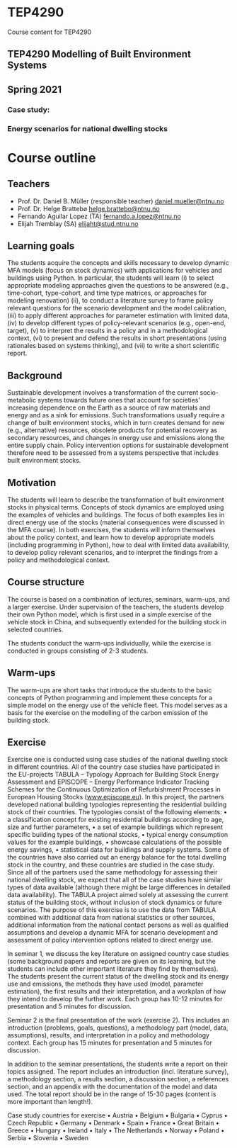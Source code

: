 # TEP4290
Course content for TEP4290

## TEP4290 Modelling of Built Environment Systems

## Spring 2021

### Case study: 
### Energy scenarios for national dwelling stocks


# Course outline


## Teachers

-	Prof. Dr. Daniel B. Müller (responsible teacher)
daniel.mueller@ntnu.no 
-	Prof. Dr. Helge Brattebø
helge.brattebo@ntnu.no 
-	Fernando Aguilar Lopez (TA)
fernando.a.lopez@ntnu.no  
-	Elijah Tremblay  (SA)
elijaht@stud.ntnu.no
 
## Learning goals

The students acquire the concepts and skills necessary to develop dynamic MFA models (focus on stock dynamics) with applications for vehicles and buildings using Python. In particular, the students will learn (i) to select appropriate modeling approaches given the questions to be answered (e.g., time-cohort, type-cohort, and time type matrices, or approaches for modeling renovation) (ii), to conduct a literature survey to frame policy relevant questions for the scenario development and the model calibration, (iii) to apply different approaches for parameter estimation with limited data, (iv) to develop different types of policy-relevant scenarios (e.g., open-end, target), (v) to interpret the results in a policy and in a methodological context, (vi) to present and defend the results in short presentations (using rationales based on systems thinking), and (vii) to write a short scientific report.

## Background

Sustainable development involves a transformation of the current socio-metabolic systems towards future ones that account for societies’ increasing dependence on the Earth as a source of raw materials and energy and as a sink for emissions. Such transformations usually require a change of built environment stocks, which in turn creates demand for new (e.g., alternative) resources, obsolete products for potential recovery as secondary resources, and changes in energy use and emissions along the entire supply chain. Policy intervention options for sustainable development therefore need to be assessed from a systems perspective that includes built environment stocks.

## Motivation

The students will learn to describe the transformation of built environment stocks in physical terms. Concepts of stock dynamics are employed using the examples of vehicles and buildings. The focus of both examples lies in direct energy use of the stocks (material consequences were discussed in the MFA course). In both exercises, the students will inform themselves about the policy context, and learn how to develop appropriate models (including programming in Python), how to deal with limited data availability, to develop policy relevant scenarios, and to interpret the findings from a policy and methodological context.

## Course structure

The course is based on a combination of lectures, seminars, warm-ups, and a larger exercise. Under supervision of the teachers, the students develop their own Python model, which is first used in a simple exercise of the vehicle stock in China, and subsequently extended for the building stock in selected countries. 

The students conduct the warm-ups individually, while the exercise is conducted in groups consisting of 2-3 students. 

## Warm-ups

The warm-ups are short tasks that introduce the students to the basic concepts of Python programming and implement these concepts for a simple model on the energy use of the vehicle fleet. This model serves as a basis for the exercise on the modelling of the carbon emission of the building stock.

## Exercise

Exercise one is conducted using case studies of the national dwelling stock in different countries. All of the country case studies have participated in the EU-projects TABULA – Typology Approach for Building Stock Energy Assessment and EPISCOPE – Energy Performance Indicator Tracking Schemes for the Continuous Optimization of Refurbishment Processes in European Housing Stocks (www.episcope.eu). In this project, the partners developed national building typologies representing the residential building stock of their countries. The typologies consist of the following elements:
•	a classification concept for existing residential buildings according to age, size and further parameters,
•	a set of example buildings which represent specific building types of the national stocks,
•	typical energy consumption values for the example buildings, 
•	showcase calculations of the possible energy savings,
•	statistical data for buildings and supply systems.
Some of the countries have also carried out an energy balance for the total dwelling stock in the country, and these countries are studied in the case study. Since all of the partners used the same methodology for assessing their national dwelling stock, we expect that all of the case studies have similar types of data available (although there might be large differences in detailed data availability). The TABULA project aimed solely at assessing the current status of the building stock, without inclusion of stock dynamics or future scenarios. The purpose of this exercise is to use the data from TABULA combined with additional data from national statistics or other sources, additional information from the national contact persons as well as qualified assumptions and develop a dynamic MFA for scenario development and assessment of policy intervention options related to direct energy use.

In seminar 1, we discuss the key literature on assigned country case studies (some background papers and reports are given on its learning, but the students can include other important literature they find by themselves). The students present the current status of the dwelling stock and its energy use and emissions, the methods they have used (model, parameter estimation), the first results and their interpretation, and a workplan of how they intend to develop the further work. Each group has 10-12 minutes for presentation and 5 minutes for discussion.

Seminar 2 is the final presentation of the work (exercise 2). This includes an introduction (problems, goals, questions), a methodology part (model, data, assumptions), results, and interpretation in a policy and methodology context.  Each group has 15 minutes for presentation and 5 minutes for discussion.

In addition to the seminar presentations, the students write a report on their topics assigned. The report includes an introduction (incl. literature survey), a methodology section, a results section, a discussion section, a references section, and an appendix with the documentation of the model and data used. The total report should be in the range of 15-30 pages (content is more important than length!).


Case study countries for exercise
•	Austria
•	Belgium
•	Bulgaria
•	Cyprus
•	Czech Republic
•	Germany
•	Denmark
•	Spain
•	France
•	Great Britain
•	Greece
•	Hungary
•	Ireland
•	Italy
•	The Netherlands
•	Norway
•	Poland
•	Serbia
•	Slovenia
•	Sweden
 
